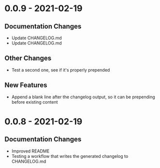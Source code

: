 # 0.0.9 - 2021-02-19

## Documentation Changes
- Update CHANGELOG.md
- Update CHANGELOG.md

## Other Changes
- Test a second one, see if it's properly prepended

## New Features
- Append a blank line after the changelog output, so it can be prepending before existing content


# 0.0.8 - 2021-02-19

## Documentation Changes
- Improved README
- Testing a workflow that writes the generated changelog to CHANGELOG.md